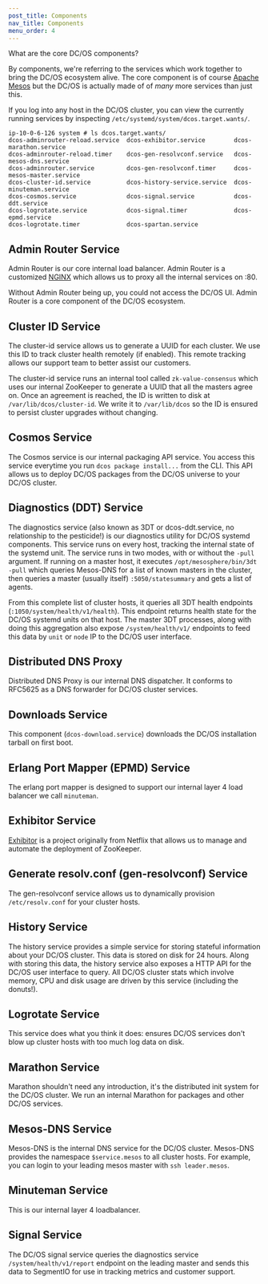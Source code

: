 ```yaml
---
post_title: Components
nav_title: Components
menu_order: 4
---
```


What are the core DC/OS components?
<!--more-->
By components, we're referring to the services which work together to bring the DC/OS ecosystem alive. The core component is of course [Apache Mesos](http://mesos.apache.org/) but the DC/OS is actually made of of *many* more services than just this.

If you log into any host in the DC/OS cluster, you can view the currently running services by inspecting `/etc/systemd/system/dcos.target.wants/`.

```
ip-10-0-6-126 system # ls dcos.target.wants/
dcos-adminrouter-reload.service  dcos-exhibitor.service        dcos-marathon.service
dcos-adminrouter-reload.timer    dcos-gen-resolvconf.service   dcos-mesos-dns.service
dcos-adminrouter.service         dcos-gen-resolvconf.timer     dcos-mesos-master.service
dcos-cluster-id.service          dcos-history-service.service  dcos-minuteman.service
dcos-cosmos.service              dcos-signal.service           dcos-ddt.service
dcos-logrotate.service           dcos-signal.timer             dcos-epmd.service
dcos-logrotate.timer             dcos-spartan.service
```

## Admin Router Service
Admin Router is our core internal load balancer. Admin Router is a customized [NGINX](https://www.nginx.com/resources/wiki/) which allows us to proxy all the internal services on :80.

Without Admin Router being up, you could not access the DC/OS UI. Admin Router is a core component of the DC/OS ecosystem.


## Cluster ID Service
The cluster-id service allows us to generate a UUID for each cluster. We use this ID to track cluster health remotely (if enabled). This remote tracking allows our support team to better assist our customers.

The cluster-id service runs an internal tool called `zk-value-consensus` which uses our internal ZooKeeper to generate a UUID that all the masters agree on. Once an agreement is reached, the ID is written to disk at `/var/lib/dcos/cluster-id`. We write it to `/var/lib/dcos` so the ID is ensured to persist cluster upgrades without changing.


## Cosmos Service
The Cosmos service is our internal packaging API service. You access this service everytime you run `dcos package install...` from the CLI. This API allows us to deploy DC/OS packages from the DC/OS universe to your DC/OS cluster.


## Diagnostics (DDT) Service
The diagnostics service (also known as 3DT or dcos-ddt.service, no relationship to the pesticide!) is our diagnostics utility for DC/OS systemd components. This service runs on every host, tracking the internal state of the systemd unit. The service runs in two modes, with or without the `-pull` argument. If running on a master host, it executes `/opt/mesosphere/bin/3dt -pull` which queries Mesos-DNS for a list of known masters in the cluster, then queries a master (usually itself) `:5050/statesummary` and gets a list of agents.

From this complete list of cluster hosts, it queries all 3DT health endpoints (`:1050/system/health/v1/health`). This endpoint returns health state for the DC/OS systemd units on that host. The master 3DT processes, along with doing this aggregation also expose `/system/health/v1/` endpoints to feed this data by `unit` or `node` IP to the DC/OS user interface.


## Distributed DNS Proxy
Distributed DNS Proxy is our internal DNS dispatcher. It conforms to RFC5625 as a DNS forwarder for DC/OS cluster services.

## Downloads Service
This component (`dcos-download.service`) downloads the DC/OS installation tarball on first boot.

## Erlang Port Mapper (EPMD) Service
The erlang port mapper is designed to support our internal layer 4 load balancer we call `minuteman`.


## Exhibitor Service
[Exhibitor](https://github.com/soabase/exhibitor) is a project originally from Netflix that allows us to manage and automate the deployment of ZooKeeper.


## Generate resolv.conf (gen-resolvconf) Service
The gen-resolvconf service allows us to dynamically provision `/etc/resolv.conf` for your cluster hosts.


## History Service
The history service provides a simple service for storing stateful information about your DC/OS cluster. This data is stored on disk for 24 hours. Along with storing this data, the history service also exposes a HTTP API for the DC/OS user interface to query. All DC/OS cluster stats which involve memory, CPU and disk usage are driven by this service (including the donuts!).


## Logrotate Service
This service does what you think it does: ensures DC/OS services don't blow up cluster hosts with too much log data on disk.


## Marathon Service
Marathon shouldn't need any introduction, it's the distributed init system for the DC/OS cluster. We run an internal Marathon for packages and other DC/OS services.


## Mesos-DNS Service
Mesos-DNS is the internal DNS service for the DC/OS cluster. Mesos-DNS provides the namespace `$service.mesos` to all cluster hosts. For example, you can login to your leading mesos master with `ssh leader.mesos`.


## Minuteman Service
This is our internal layer 4 loadbalancer.


## Signal Service
The DC/OS signal service queries the diagnostics service `/system/health/v1/report` endpoint on the leading master and sends this data to SegmentIO for use in tracking metrics and customer support.
